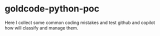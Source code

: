 # goldcode-python-poc
Here I collect some common coding mistakes and test github and copilot how will classify and manage them. 
